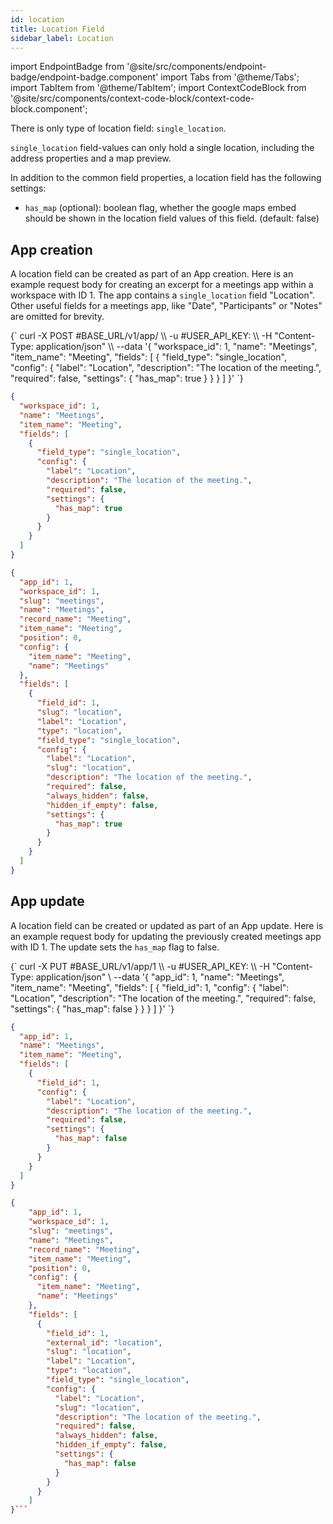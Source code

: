 ```yaml
---
id: location
title: Location Field
sidebar_label: Location
---
```


import EndpointBadge from '@site/src/components/endpoint-badge/endpoint-badge.component'
import Tabs from '@theme/Tabs';
import TabItem from '@theme/TabItem';
import ContextCodeBlock from '@site/src/components/context-code-block/context-code-block.component';

There is only type of location field: `single_location`.

`single_location` field-values can only hold a single location, including the address properties and a map preview.

In addition to the common field properties, a location field has the following settings:

- `has_map` (optional): boolean flag, whether the google maps embed should be shown in the location field values of this field. (default: false)

## App creation

<EndpointBadge method="POST" url="https://api.tapeapp.com/v1/app" />

A location field can be created as part of an App creation. Here is an example request body for creating an excerpt for a meetings app within a workspace with ID 1.
The app contains a `single_location` field "Location". Other useful fields for a meetings app, like "Date", "Participants" or "Notes" are omitted for brevity.

<Tabs defaultValue="curl">

<TabItem value="curl" label="cURL">
<ContextCodeBlock language="shell" title='➡️      Request'>
{`
curl -X POST #BASE_URL/v1/app/ \\
   -u #USER_API_KEY: \\
   -H "Content-Type: application/json" \\
   --data '{
    "workspace_id": 1,
    "name": "Meetings",
    "item_name": "Meeting",
    "fields": [
      {
        "field_type": "single_location",
        "config": {
          "label": "Location",
          "description": "The location of the meeting.",
          "required": false,
          "settings": {
            "has_map": true
          }
        }
      }
    ] 
  }'
`}
</ContextCodeBlock>
</TabItem>

<TabItem value="json" label="JSON">

```json title="➡️      Request">
{
  "workspace_id": 1,
  "name": "Meetings",
  "item_name": "Meeting",
  "fields": [
    {
      "field_type": "single_location",
      "config": {
        "label": "Location",
        "description": "The location of the meeting.",
        "required": false,
        "settings": {
          "has_map": true
        }
      }
    }
  ]
}
```

</TabItem>
</Tabs>

```json title="⬅️      Response"
{
  "app_id": 1,
  "workspace_id": 1,
  "slug": "meetings",
  "name": "Meetings",
  "record_name": "Meeting",
  "item_name": "Meeting",
  "position": 0,
  "config": {
    "item_name": "Meeting",
    "name": "Meetings"
  },
  "fields": [
    {
      "field_id": 1,
      "slug": "location",
      "label": "Location",
      "type": "location",
      "field_type": "single_location",
      "config": {
        "label": "Location",
        "slug": "location",
        "description": "The location of the meeting.",
        "required": false,
        "always_hidden": false,
        "hidden_if_empty": false,
        "settings": {
          "has_map": true
        }
      }
    }
  ]
}
```

## App update

<EndpointBadge method="PUT" url="https://api.tapeapp.com/v1/app/{appId}" />

A location field can be created or updated as part of an App update. Here is an example request body for updating the previously created meetings app with ID 1.
The update sets the `has_map` flag to false.

<Tabs defaultValue="curl">

<TabItem value="curl" label="cURL">
<ContextCodeBlock language="shell" title='➡️      Request'>
{`
curl -X PUT #BASE_URL/v1/app/1 \\
  -u #USER_API_KEY: \\
   -H "Content-Type: application/json" \
   --data '{
    "app_id": 1,
    "name": "Meetings",
    "item_name": "Meeting",
    "fields": [
      {
        "field_id": 1,
        "config": {
          "label": "Location",
          "description": "The location of the meeting.",
          "required": false,
          "settings": {
            "has_map": false
          }
        }
      }
    ] 
  }'
`}
</ContextCodeBlock>
</TabItem>

<TabItem value="json" label="JSON">

```json title="➡️      Request">
{
  "app_id": 1,
  "name": "Meetings",
  "item_name": "Meeting",
  "fields": [
    {
      "field_id": 1,
      "config": {
        "label": "Location",
        "description": "The location of the meeting.",
        "required": false,
        "settings": {
          "has_map": false
        }
      }
    }
  ]
}
```

</TabItem>
</Tabs>

````json title="⬅️      Response"
{
    "app_id": 1,
    "workspace_id": 1,
    "slug": "meetings",
    "name": "Meetings",
    "record_name": "Meeting",
    "item_name": "Meeting",
    "position": 0,
    "config": {
      "item_name": "Meeting",
      "name": "Meetings"
    },
    "fields": [
      {
        "field_id": 1,
        "external_id": "location",
        "slug": "location",
        "label": "Location",
        "type": "location",
        "field_type": "single_location",
        "config": {
          "label": "Location",
          "slug": "location",
          "description": "The location of the meeting.",
          "required": false,
          "always_hidden": false,
          "hidden_if_empty": false,
          "settings": {
            "has_map": false
          }
        }
      }
    ]
}```

````
